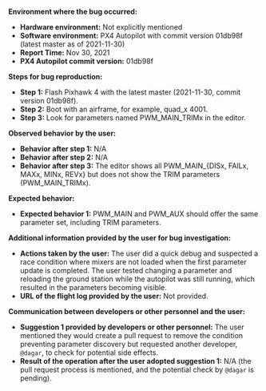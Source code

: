 **Environment where the bug occurred:**

- **Hardware environment:** Not explicitly mentioned
- **Software environment:** PX4 Autopilot with commit version 01db98f (latest master as of 2021-11-30)
- **Report Time:** Nov 30, 2021
- **PX4 Autopilot commit version:** 01db98f

**Steps for bug reproduction:**

- **Step 1:** Flash Pixhawk 4 with the latest master (2021-11-30, commit version 01db98f).
- **Step 2:** Boot with an airframe, for example, quad_x 4001.
- **Step 3:** Look for parameters named PWM_MAIN_TRIMx in the editor.

**Observed behavior by the user:**

- **Behavior after step 1:** N/A
- **Behavior after step 2:** N/A
- **Behavior after step 3:** The editor shows all PWM_MAIN_{DISx, FAILx, MAXx, MINx, REVx} but does not show the TRIM parameters (PWM_MAIN_TRIMx).

**Expected behavior:**

- **Expected behavior 1:** PWM_MAIN and PWM_AUX should offer the same parameter set, including TRIM parameters.

**Additional information provided by the user for bug investigation:**

- **Actions taken by the user:** The user did a quick debug and suspected a race condition where mixers are not loaded when the first parameter update is completed. The user tested changing a parameter and reloading the ground station while the autopilot was still running, which resulted in the parameters becoming visible.
- **URL of the flight log provided by the user:** Not provided.

**Communication between developers or other personnel and the user:**

- **Suggestion 1 provided by developers or other personnel:** The user mentioned they would create a pull request to remove the condition preventing parameter discovery but requested another developer, `@dagar`, to check for potential side effects.
- **Result of the operation after the user adopted suggestion 1:** N/A (the pull request process is mentioned, and the potential check by `@dagar` is pending).
